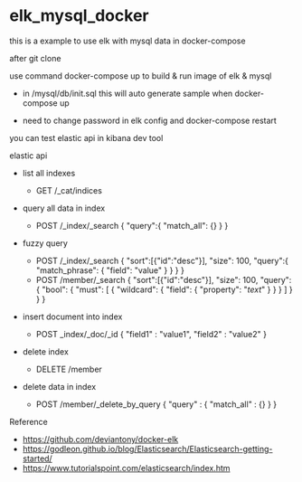 # elk_mysql_docker

this is a example to use elk with mysql data in docker-compose

after git clone

use command docker-compose up to build & run image of elk & mysql 

* in /mysql/db/init.sql this will auto generate sample when docker-compose up

* need to change password in elk config and docker-compose restart


you can test elastic api in kibana dev tool

elastic api
  * list all indexes     
    * GET /_cat/indices
  * query all data in index
    * POST /_index/_search
        {
          "query":{
            "match_all": {}
          }
        }
  * fuzzy query
    * POST /_index/_search
        {
          "sort":[{"id":"desc"}],
          "size": 100, 
          "query":{
            "match_phrase": {
              "field": "value"
              }
            }
          }
        }
     * POST /member/_search
        {
          "sort":[{"id":"desc"}],
          "size": 100, 
          "query": {
            "bool": {
              "must": [
                {
                  "wildcard": {
                    "field": {
                      "property": "*text*"
                    }
                  }
                }
              ]
            }
          }
        }
   
 * insert document into index
   * POST _index/_doc/_id
        {
          "field1" : "value1",
          "field2" : "value2"
        }     
* delete index
  * DELETE /member

* delete data in index
  * POST /member/_delete_by_query
        {
          "query" : { 
                "match_all" : {}
            }
        }







Reference 
* https://github.com/deviantony/docker-elk
* https://godleon.github.io/blog/Elasticsearch/Elasticsearch-getting-started/
* https://www.tutorialspoint.com/elasticsearch/index.htm




